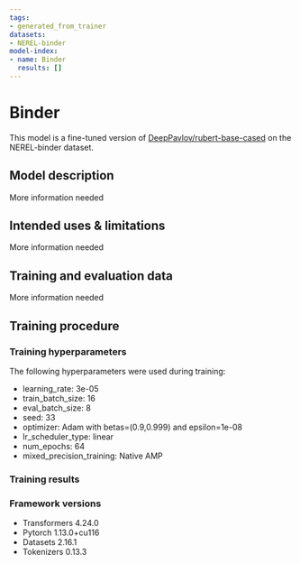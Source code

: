 ```yaml
---
tags:
- generated_from_trainer
datasets:
- NEREL-binder
model-index:
- name: Binder
  results: []
---
```


<!-- This model card has been generated automatically according to the information the Trainer had access to. You
should probably proofread and complete it, then remove this comment. -->

# Binder

This model is a fine-tuned version of [DeepPavlov/rubert-base-cased](https://huggingface.co/DeepPavlov/rubert-base-cased) on the NEREL-binder dataset.

## Model description

More information needed

## Intended uses & limitations

More information needed

## Training and evaluation data

More information needed

## Training procedure

### Training hyperparameters

The following hyperparameters were used during training:
- learning_rate: 3e-05
- train_batch_size: 16
- eval_batch_size: 8
- seed: 33
- optimizer: Adam with betas=(0.9,0.999) and epsilon=1e-08
- lr_scheduler_type: linear
- num_epochs: 64
- mixed_precision_training: Native AMP

### Training results



### Framework versions

- Transformers 4.24.0
- Pytorch 1.13.0+cu116
- Datasets 2.16.1
- Tokenizers 0.13.3
